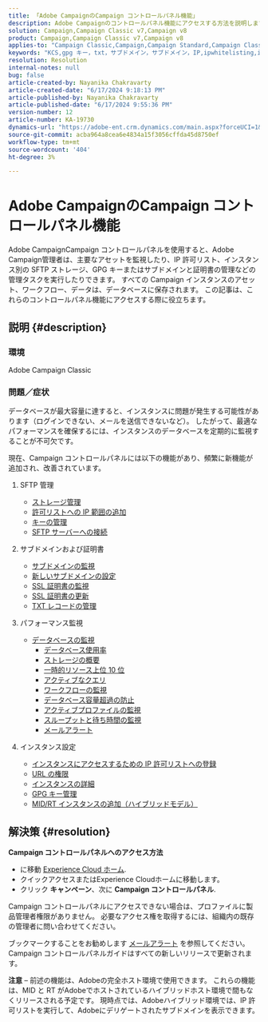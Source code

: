 ```yaml
---
title: 「Adobe CampaignのCampaign コントロールパネル機能」
description: Adobe Campaignのコントロールパネル機能にアクセスする方法を説明します。
solution: Campaign,Campaign Classic v7,Campaign v8
product: Campaign,Campaign Classic v7,Campaign v8
applies-to: "Campaign Classic,Campaign,Campaign Standard,Campaign Classic v7,Campaign v8"
keywords: "KCS,gpg キー，txt，サブドメイン，サブドメイン，IP,ipwhitelisting,ipallowlisting,ip 許可リスト，データベースワークフロー，デリゲーション，cname,csr,ssl,sftp,txt,url，権限，監視，スループット"
resolution: Resolution
internal-notes: null
bug: false
article-created-by: Nayanika Chakravarty
article-created-date: "6/17/2024 9:18:13 PM"
article-published-by: Nayanika Chakravarty
article-published-date: "6/17/2024 9:55:36 PM"
version-number: 12
article-number: KA-19730
dynamics-url: "https://adobe-ent.crm.dynamics.com/main.aspx?forceUCI=1&pagetype=entityrecord&etn=knowledgearticle&id=11105218-ef2c-ef11-840b-0022480a40c2"
source-git-commit: acba964a8cea6e4834a15f3056cffda45d8750ef
workflow-type: tm+mt
source-wordcount: '404'
ht-degree: 3%

---
```


# Adobe CampaignのCampaign コントロールパネル機能


Adobe CampaignCampaign コントロールパネルを使用すると、Adobe Campaign管理者は、主要なアセットを監視したり、IP 許可リスト、インスタンス別の SFTP ストレージ、GPG キーまたはサブドメインと証明書の管理などの管理タスクを実行したりできます。 すべての Campaign インスタンスのアセット、ワークフロー、データは、データベースに保存されます。 この記事は、これらのコントロールパネル機能にアクセスする際に役立ちます。

## 説明 {#description}


### <b>環境</b>

Adobe Campaign Classic

### <b>問題／症状</b>

データベースが最大容量に達すると、インスタンスに問題が発生する可能性があります（ログインできない、メールを送信できないなど）。 したがって、最適なパフォーマンスを確保するには、インスタンスのデータベースを定期的に監視することが不可欠です。

現在、Campaign コントロールパネルには以下の機能があり、頻繁に新機能が追加され、改善されています。

1. SFTP 管理
   - [ストレージ管理](https://experienceleague.adobe.com/docs/control-panel/using/sftp-management/sftp-storage-management.html?lang=en)
   - [許可リストへの IP 範囲の追加](https://experienceleague.adobe.com/docs/control-panel/using/sftp-management/ip-range-allow-listing.html?lang=en)
   - [キーの管理](https://experienceleague.adobe.com/docs/control-panel/using/sftp-management/key-management.html?lang=en)
   - [SFTP サーバーへの接続](https://experienceleague.adobe.com/docs/control-panel/using/sftp-management/logging-into-sftp-server.html?lang=en)
2. サブドメインおよび証明書
   - [サブドメインの監視](https://experienceleague.adobe.com/docs/control-panel/using/subdomains-and-certificates/monitoring-subdomains.html?lang=en)
   - [新しいサブドメインの設定](https://experienceleague.adobe.com/docs/control-panel/using/subdomains-and-certificates/setting-up-new-subdomain.html?lang=ja)
   - [SSL 証明書の監視](https://experienceleague.adobe.com/docs/control-panel/using/subdomains-and-certificates/monitoring-ssl-certificates.html?lang=en)
   - [SSL 証明書の更新](https://experienceleague.adobe.com/docs/control-panel/using/subdomains-and-certificates/renewing-subdomain-certificate.html?lang=ja)
   - [TXT レコードの管理](https://experienceleague.adobe.com/docs/control-panel/using/subdomains-and-certificates/managing-txt-records.html?lang=en)
3. パフォーマンス監視
   - [データベースの監視](https://experienceleague.adobe.com/docs/control-panel/using/performance-monitoring/database-monitoring/database-monitoring.html?lang=en)
      - [データベース使用率](https://experienceleague.adobe.com/docs/control-panel/using/performance-monitoring/database-monitoring/database-utilization.html?lang=en)
      - [ストレージの概要](https://experienceleague.adobe.com/docs/control-panel/using/performance-monitoring/database-monitoring/database-storage-overview.html?lang=en)
      - [一時的リソース上位 10 位](https://experienceleague.adobe.com/docs/control-panel/using/performance-monitoring/database-monitoring/database-top-ten-resources.html?lang=en)
      - [アクティブなクエリ](https://experienceleague.adobe.com/docs/control-panel/using/performance-monitoring/database-monitoring/database-active-queries.html?lang=en)
      - [ワークフローの監視](https://experienceleague.adobe.com/docs/control-panel/using/performance-monitoring/database-monitoring/workflow-monitoring.html?lang=en)
      - [データベース容量超過の防止](https://experienceleague.adobe.com/docs/control-panel/using/performance-monitoring/database-monitoring/database-preventing-overload.html?lang=en)
      - [アクティブプロファイルの監視](https://experienceleague.adobe.com/docs/control-panel/using/performance-monitoring/active-profiles-monitoring.html?lang=en)
      - [スループットと待ち時間の監視](https://experienceleague.adobe.com/docs/control-panel/using/performance-monitoring/thoughputs-latencies.html?lang=en)
      - [メールアラート](https://experienceleague.adobe.com/docs/control-panel/using/alerts-events/email-alerting.html?lang=en)
4. インスタンス設定

   - [インスタンスにアクセスするための IP 許可リストへの登録](https://experienceleague.adobe.com/docs/control-panel/using/instances-settings/ip-allow-listing-instance-access.html?lang=en)
   - [URL の権限](https://experienceleague.adobe.com/docs/control-panel/using/instances-settings/url-permissions.html?lang=en)
   - [インスタンスの詳細](https://experienceleague.adobe.com/docs/control-panel/using/instances-settings/instance-details.html?lang=en)
   - [GPG キー管理](https://experienceleague.adobe.com/docs/control-panel/using/instances-settings/gpg-keys-management.html?lang=en)
   - [MID/RT インスタンスの追加（ハイブリッドモデル）](https://experienceleague.adobe.com/docs/control-panel/using/instances-settings/external-accounts.html?lang=en)



## 解決策 {#resolution}


<b>Campaign コントロールパネルへのアクセス方法 </b>

- に移動 [Experience Cloud ホーム](https://experiencecloud.adobe.com).
- クイックアクセスまたはExperience Cloudホームに移動します。
- クリック <b>キャンペーン</b>、次に <b>Campaign コントロールパネル</b>.


Campaign コントロールパネルにアクセスできない場合は、プロファイルに製品管理者権限がありません。 必要なアクセス権を取得するには、組織内の既存の管理者に問い合わせてください。

ブックマークすることをお勧めします [メールアラート](https://experienceleague.adobe.com/docs/control-panel/using/alerts-events/email-alerting.html) を参照してください。Campaign コントロールパネルガイドはすべての新しいリリースで更新されます。

<b>注意</b>  – 前述の機能は、Adobeの完全ホスト環境で使用できます。 これらの機能は、MID と RT がAdobeでホストされているハイブリッドホスト環境で間もなくリリースされる予定です。 現時点では、Adobeハイブリッド環境では、IP 許可リストを実行して、Adobeにデリゲートされたサブドメインを表示できます。
